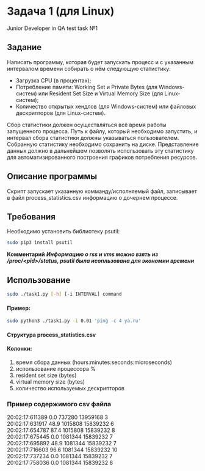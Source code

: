 # Задача 1 (для Linux)
Junior Developer in QA test task №1

## Задание
Написать программу, которая будет запускать процесс и с указанным интервалом времени собирать о нём следующую статистику:
<ul>
  <li>Загрузка CPU (в процентах);</li>
  <li>Потребление памяти: Working Set и Private Bytes (для Windows-систем) или Resident Set Size и Virtual Memory Size (для Linux-систем);</li>
  <li>Количество открытых хендлов (для Windows-систем) или файловых дескрипторов (для Linux-систем).</li>
</ul>
Сбор статистики должен осуществляться всё время работы запущенного процесса. Путь к файлу, который необходимо запустить, и интервал сбора статистики должны указываться пользователем. Собранную статистику необходимо сохранить на диске. Представление данных должно в дальнейшем позволять использовать эту статистику для автоматизированного построения графиков потребления ресурсов.

## Описание программы

Скрипт запускает указанную комманду/исполняемый файл, записывает в файл process_statistics.csv информацию о дочернем процессе.

## Требования
Необходимо установить библиотеку psutil:
```bash
sudo pip3 install psutil
```

**Комментарий**
***Информацию о rss и vms можно взять из /proc/\<pid\>/status, psutil была исопльзована для экономии времени***

## Использование

```bash
sudo ./task1.py [-h] [-i INTERVAL] command
```

#### Пример:
```bash
sudo python3 ./task1.py -i 0.01 'ping -c 4 ya.ru'
```

#### Структура process_statistics.csv
#### Колонки:
1. время сбора данных (hours:minutes:seconds:microseconds)
2. использование процессора %
3. resident set size (bytes)
4. virtual memory size (bytes)
5. количество используемых дескрипторов

### Пример содержимого csv файла
20:02:17:611389 0.0 737280 13959168 3</br>
20:02:17:631917 48.9 1015808 15839232 6</br>
20:02:17:654787 87.4 1015808 15839232 8</br>
20:02:17:675445 0.0 1081344 15839232 7</br>
20:02:17:695892 48.9 1081344 15839232 7</br>
20:02:17:716603 96.6 1081344 15839232 10</br>
20:02:17:737234 0.0 1081344 15839232 7</br>
20:02:17:758036 0.0 1081344 15839232 8</br>
